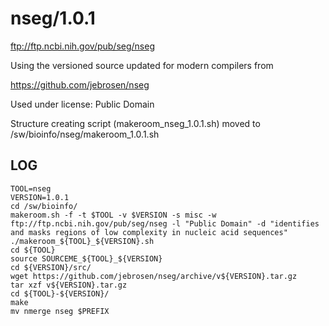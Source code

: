 nseg/1.0.1
========================

<ftp://ftp.ncbi.nih.gov/pub/seg/nseg>

Using the versioned source updated for modern compilers from

<https://github.com/jebrosen/nseg>

Used under license:
Public Domain

Structure creating script (makeroom_nseg_1.0.1.sh) moved to /sw/bioinfo/nseg/makeroom_1.0.1.sh

LOG
---

    TOOL=nseg
    VERSION=1.0.1
    cd /sw/bioinfo/
    makeroom.sh -f -t $TOOL -v $VERSION -s misc -w ftp://ftp.ncbi.nih.gov/pub/seg/nseg -l "Public Domain" -d "identifies and masks regions of low complexity in nucleic acid sequences" 
    ./makeroom_${TOOL}_${VERSION}.sh 
    cd ${TOOL}
    source SOURCEME_${TOOL}_${VERSION} 
    cd ${VERSION}/src/
    wget https://github.com/jebrosen/nseg/archive/v${VERSION}.tar.gz
    tar xzf v${VERSION}.tar.gz
    cd ${TOOL}-${VERSION}/
    make
    mv nmerge nseg $PREFIX
